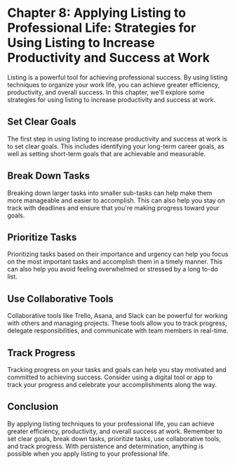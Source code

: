 Chapter 8: Applying Listing to Professional Life: Strategies for Using Listing to Increase Productivity and Success at Work
===========================================================================================================================

Listing is a powerful tool for achieving professional success. By using listing techniques to organize your work life, you can achieve greater efficiency, productivity, and overall success. In this chapter, we'll explore some strategies for using listing to increase productivity and success at work.

Set Clear Goals
---------------

The first step in using listing to increase productivity and success at work is to set clear goals. This includes identifying your long-term career goals, as well as setting short-term goals that are achievable and measurable.

Break Down Tasks
----------------

Breaking down larger tasks into smaller sub-tasks can help make them more manageable and easier to accomplish. This can also help you stay on track with deadlines and ensure that you're making progress toward your goals.

Prioritize Tasks
----------------

Prioritizing tasks based on their importance and urgency can help you focus on the most important tasks and accomplish them in a timely manner. This can also help you avoid feeling overwhelmed or stressed by a long to-do list.

Use Collaborative Tools
-----------------------

Collaborative tools like Trello, Asana, and Slack can be powerful for working with others and managing projects. These tools allow you to track progress, delegate responsibilities, and communicate with team members in real-time.

Track Progress
--------------

Tracking progress on your tasks and goals can help you stay motivated and committed to achieving success. Consider using a digital tool or app to track your progress and celebrate your accomplishments along the way.

Conclusion
----------

By applying listing techniques to your professional life, you can achieve greater efficiency, productivity, and overall success at work. Remember to set clear goals, break down tasks, prioritize tasks, use collaborative tools, and track progress. With persistence and determination, anything is possible when you apply listing to your professional life.
